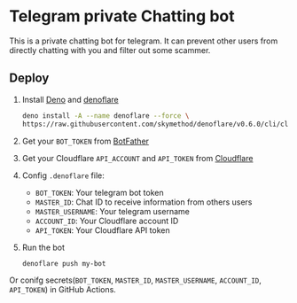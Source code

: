 # Telegram private Chatting bot

This is a private chatting bot for telegram. It can prevent other users from directly chatting with you and filter out some scammer.

## Deploy

1. Install [Deno](https://deno.land/) and [denoflare](https://denoflare.dev/)

   ```bash
   deno install -A --name denoflare --force \
   https://raw.githubusercontent.com/skymethod/denoflare/v0.6.0/cli/cli.ts
   ```

2. Get your `BOT_TOKEN` from [BotFather](https://t.me/botfather)
3. Get your Cloudflare `API_ACCOUNT` and `API_TOKEN` from [Cloudflare](https://dash.cloudflare.com/profile/api-tokens)
4. Config `.denoflare` file:
   * `BOT_TOKEN`: Your telegram bot token
   * `MASTER_ID`: Chat ID to receive information from others users
   * `MASTER_USERNAME`: Your telegram username
   * `ACCOUNT_ID`: Your Cloudflare account ID
   * `API_TOKEN`: Your Cloudflare API token
5. Run the bot

    ```bash
    denoflare push my-bot
    ```

Or conifg secrets(`BOT_TOKEN`, `MASTER_ID`, `MASTER_USERNAME`, `ACCOUNT_ID`, `API_TOKEN`) in GitHub Actions.

